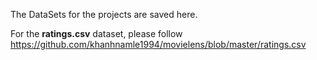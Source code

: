 
The DataSets for the projects are saved here.


For the **ratings.csv** dataset, please follow https://github.com/khanhnamle1994/movielens/blob/master/ratings.csv
